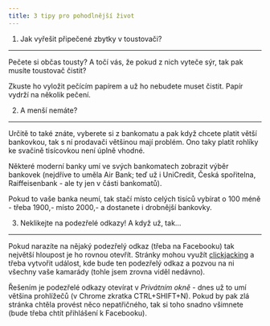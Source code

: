 ```yaml
---
title: 3 tipy pro pohodlnější život
---
```


1. Jak vyřešit připečené zbytky v toustovači?
---------------------------------------------
Pečete si občas tousty? A točí vás, že pokud z nich vyteče sýr, tak pak musíte toustovač čistit?

Zkuste ho vyložit pečícím papírem a už ho nebudete muset čistit. Papír vydrží na několik pečení.

2. A menší nemáte?
---------------------------------------------
Určitě to také znáte, vyberete si z bankomatu a pak když chcete platit větší bankovkou, tak s ní prodavači většinou mají problém. Ono taky platit rohlíky ke svačině tisícovkou není úplně vhodné.

Některé moderní banky umí ve svých bankomatech zobrazit výběr bankovek (nejdříve to uměla Air Bank; teď už i UniCredit, Česká spořitelna, Raiffeisenbank - ale ty jen v části bankomatů).

Pokud to vaše banka neumí, tak stačí místo celých tisíců vybírat o 100 méně - třeba 1900,- místo 2000,- a dostanete i drobnější bankovky.

3. Neklikejte na podezřelé odkazy! A když už, tak…
---------------------------------------------
Pokud narazíte na nějaký podezřelý odkaz (třeba na Facebooku) tak největší hloupost je ho rovnou otevřít. Stránky mohou využít [clickjacking](http://www.facebook.com/help/103840806372798/) a třeba vytvořit událost, kde bude ten podezřelý odkaz a pozvou na ni všechny vaše kamarády (tohle jsem zrovna viděl nedávno).

Řešením je podezřelé odkazy otevírat v *Privátním okně* - dnes už to umí většina prohlížečů (v Chrome zkratka CTRL+SHIFT+N). Pokud by pak zlá stránka chtěla provést něco nepatřičného, tak si toho snadno všimnete (bude třeba chtít přihlášení k Facebooku).

